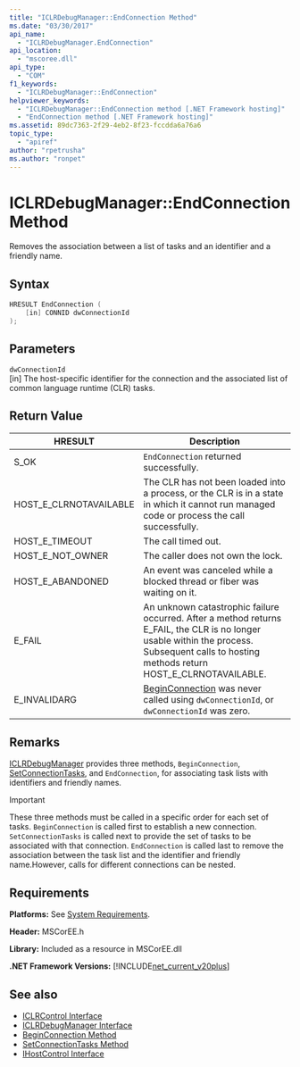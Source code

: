 ```yaml
---
title: "ICLRDebugManager::EndConnection Method"
ms.date: "03/30/2017"
api_name: 
  - "ICLRDebugManager.EndConnection"
api_location: 
  - "mscoree.dll"
api_type: 
  - "COM"
f1_keywords: 
  - "ICLRDebugManager::EndConnection"
helpviewer_keywords: 
  - "ICLRDebugManager::EndConnection method [.NET Framework hosting]"
  - "EndConnection method [.NET Framework hosting]"
ms.assetid: 89dc7363-2f29-4eb2-8f23-fccdda6a76a6
topic_type: 
  - "apiref"
author: "rpetrusha"
ms.author: "ronpet"
---
```

# ICLRDebugManager::EndConnection Method
Removes the association between a list of tasks and an identifier and a friendly name.  
  
## Syntax  
  
```cpp  
HRESULT EndConnection (  
    [in] CONNID dwConnectionId  
);  
```  
  
## Parameters  
 `dwConnectionId`  
 [in] The host-specific identifier for the connection and the associated list of common language runtime (CLR) tasks.  
  
## Return Value  
  
|HRESULT|Description|  
|-------------|-----------------|  
|S_OK|`EndConnection` returned successfully.|  
|HOST_E_CLRNOTAVAILABLE|The CLR has not been loaded into a process, or the CLR is in a state in which it cannot run managed code or process the call successfully.|  
|HOST_E_TIMEOUT|The call timed out.|  
|HOST_E_NOT_OWNER|The caller does not own the lock.|  
|HOST_E_ABANDONED|An event was canceled while a blocked thread or fiber was waiting on it.|  
|E_FAIL|An unknown catastrophic failure occurred. After a method returns E_FAIL, the CLR is no longer usable within the process. Subsequent calls to hosting methods return HOST_E_CLRNOTAVAILABLE.|  
|E_INVALIDARG|[BeginConnection](../../../../docs/framework/unmanaged-api/hosting/iclrdebugmanager-beginconnection-method.md) was never called using `dwConnectionId`, or `dwConnectionId` was zero.|  
  
## Remarks  
 [ICLRDebugManager](../../../../docs/framework/unmanaged-api/hosting/iclrdebugmanager-interface.md) provides three methods, `BeginConnection`, [SetConnectionTasks](../../../../docs/framework/unmanaged-api/hosting/iclrdebugmanager-setconnectiontasks-method.md), and `EndConnection`, for associating task lists with identifiers and friendly names.  
  
> [!IMPORTANT]
> These three methods must be called in a specific order for each set of tasks. `BeginConnection` is called first to establish a new connection. `SetConnectionTasks` is called next to provide the set of tasks to be associated with that connection. `EndConnection` is called last to remove the association between the task list and the identifier and friendly name.However, calls for different connections can be nested.  
  
## Requirements  
 **Platforms:** See [System Requirements](../../../../docs/framework/get-started/system-requirements.md).  
  
 **Header:** MSCorEE.h  
  
 **Library:** Included as a resource in MSCorEE.dll  
  
 **.NET Framework Versions:** [!INCLUDE[net_current_v20plus](../../../../includes/net-current-v20plus-md.md)]  
  
## See also

- [ICLRControl Interface](../../../../docs/framework/unmanaged-api/hosting/iclrcontrol-interface.md)
- [ICLRDebugManager Interface](../../../../docs/framework/unmanaged-api/hosting/iclrdebugmanager-interface.md)
- [BeginConnection Method](../../../../docs/framework/unmanaged-api/hosting/iclrdebugmanager-beginconnection-method.md)
- [SetConnectionTasks Method](../../../../docs/framework/unmanaged-api/hosting/iclrdebugmanager-setconnectiontasks-method.md)
- [IHostControl Interface](../../../../docs/framework/unmanaged-api/hosting/ihostcontrol-interface.md)
